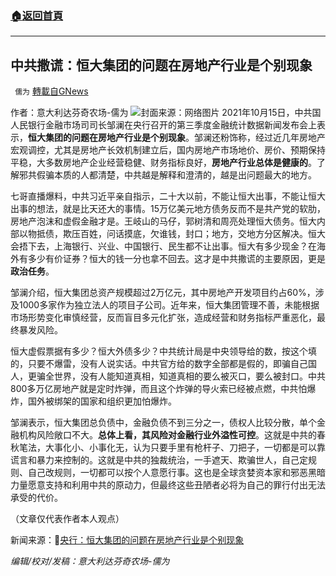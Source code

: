 ###  [:house:返回首頁](https://github.com/ourhimalayas/txt)
---


## 中共撒谎：恒大集团的问题在房地产行业是个别现象
` 儒为` [轉載自GNews](https://gnews.org/zh-hans/1597536/)

作者：意大利达芬奇农场-儒为
![](https://assets.gnews.org/wp-content/uploads/2021/10/恒大个例.jpeg)封面来源：网络图片
2021年10月15日，中共国人民银行金融市场司司长邹澜在央行召开的第三季度金融统计数据新闻发布会上表示，**恒大集团的问题在房地产行业是个别现象**。邹澜还粉饰称，经过近几年房地产宏观调控，尤其是房地产长效机制建立后，国内房地产市场地价、房价、预期保持平稳，大多数房地产企业经营稳健、财务指标良好，**房地产行业总体是健康的**。了解邪共假骗本质的人都清楚，中共越是解释和澄清的，越是出问题最大的地方。

七哥直播爆料，中共习近平亲自指示，二十大以前，不能让恒大出事，不能让恒大出事的想法，就是比天还大的事情。15万亿美元地方债务反而不是共产党的软肋，房地产泡沫和虚假金融才是。王岐山的马仔，郭树清和周亮处理恒大债务。恒大内部以物抵债，欺压百姓，问话摸底，欠谁钱，封口；地方，交地方分区解决。恒大会捂下去，上海银行、兴业、中国银行、民生都不让出事。恒大有多少现金？在海外有多少有价证券？恒大的钱一分也拿不回去。这才是中共撒谎的主要原因，更是**政治任务**。

邹澜介绍，恒大集团总资产规模超过2万亿元，其中房地产开发项目约占60%，涉及1000多家作为独立法人的项目子公司。近年来，恒大集团管理不善，未能根据市场形势变化审慎经营，反而盲目多元化扩张，造成经营和财务指标严重恶化，最终暴发风险。

恒大虚假票据有多少？恒大外债多少？中共统计局是中央领导给的数，按这个填的，只要不爆雷，没有人说实话。中共官方给的数字全部都是假的，即骗自己国人，更骗全世界，没有人能知道真相，知道真相的要么被灭口，要么被封口。中共800多万亿房地产就是定时炸弹，而且这个炸弹的导火索已经被点燃，中共怕爆炸，国外被绑架的国家和组织更加怕爆炸。

邹澜表示，恒大集团总负债中，金融负债不到三分之一，债权人比较分散，单个金融机构风险敞口不大。**总体上看，其风险对金融行业外溢性可控**。这就是中共的春秋笔法，大事化小、小事化无，认为只要手里有枪杆子、刀把子，一切都是可以靠谎言和暴力来控制的。这就是中共的独裁统治，一手遮天、欺骗世人，自己定规则、自己改规则，一切都可以按个人意愿行事。这也是全球贪婪资本家和邪恶黑暗力量愿意支持和利用中共的原动力，但最终这些丑陋者必将为自己的罪行付出无法承受的代价。

（文章仅代表作者本人观点）

新闻来源：🔗[央行：恒大集团的问题在房地产行业是个别现象](http://www.news.cn/fortune/2021-10/15/c_1127962388.htm)

*编辑/校对/发稿：意大利达芬奇农场-儒为*
